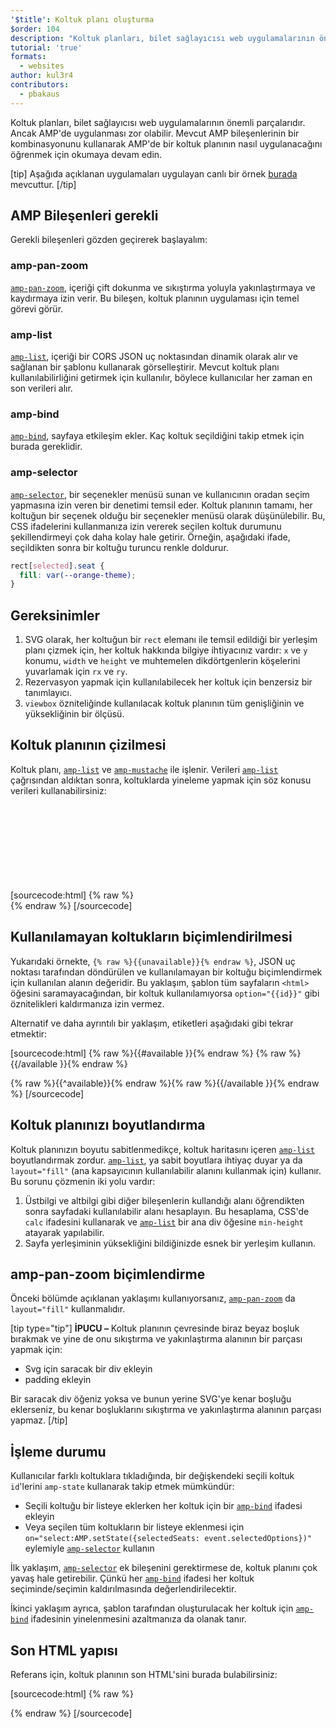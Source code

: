 ```yaml
---
'$title': Koltuk planı oluşturma
$order: 104
description: "Koltuk planları, bilet sağlayıcısı web uygulamalarının önemli bir parçasıdır. Ancak AMP'de uygulanması zor olabilir. AMP'de bir koltuk planının nasıl uygulayacağını öğrenmek için okumaya devam edin"
tutorial: 'true'
formats:
  - websites
author: kul3r4
contributors:
  - pbakaus
---
```


Koltuk planları, bilet sağlayıcısı web uygulamalarının önemli parçalarıdır. Ancak AMP'de uygulanması zor olabilir. Mevcut AMP bileşenlerinin bir kombinasyonunu kullanarak AMP'de bir koltuk planının nasıl uygulanacağını öğrenmek için okumaya devam edin.

[tip] Aşağıda açıklanan uygulamaları uygulayan canlı bir örnek [burada](../../../documentation/examples/documentation/SeatMap.html) mevcuttur. [/tip]

## AMP Bileşenleri gerekli

Gerekli bileşenleri gözden geçirerek başlayalım:

### amp-pan-zoom

[`amp-pan-zoom`](../../../documentation/components/reference/amp-pan-zoom.md), içeriği çift dokunma ve sıkıştırma yoluyla yakınlaştırmaya ve kaydırmaya izin verir. Bu bileşen, koltuk planının uygulaması için temel görevi görür.

### amp-list

[`amp-list`](../../../documentation/components/reference/amp-list.md), içeriği bir CORS JSON uç noktasından dinamik olarak alır ve sağlanan bir şablonu kullanarak görselleştirir. Mevcut koltuk planı kullanılabilirliğini getirmek için kullanılır, böylece kullanıcılar her zaman en son verileri alır.

### amp-bind

[`amp-bind`](../../../documentation/components/reference/amp-bind.md), sayfaya etkileşim ekler. Kaç koltuk seçildiğini takip etmek için burada gereklidir.

### amp-selector

[`amp-selector`](../../../documentation/components/reference/amp-selector.md), bir seçenekler menüsü sunan ve kullanıcının oradan seçim yapmasına izin veren bir denetimi temsil eder. Koltuk planının tamamı, her koltuğun bir seçenek olduğu bir seçenekler menüsü olarak düşünülebilir. Bu, CSS ifadelerini kullanmanıza izin vererek seçilen koltuk durumunu şekillendirmeyi çok daha kolay hale getirir. Örneğin, aşağıdaki ifade, seçildikten sonra bir koltuğu turuncu renkle doldurur.

```css
rect[selected].seat {
  fill: var(--orange-theme);
}
```

## Gereksinimler

1. SVG olarak, her koltuğun bir `rect` elemanı ile temsil edildiği bir yerleşim planı çizmek için, her koltuk hakkında bilgiye ihtiyacınız vardır: `x` ve `y` konumu, `width` ve `height` ve muhtemelen dikdörtgenlerin köşelerini yuvarlamak için `rx` ve `ry`.
2. Rezervasyon yapmak için kullanılabilecek her koltuk için benzersiz bir tanımlayıcı.
3. `viewbox` özniteliğinde kullanılacak koltuk planının tüm genişliğinin ve yüksekliğinin bir ölçüsü.

## Koltuk planının çizilmesi

Koltuk planı, [`amp-list`](../../../documentation/components/reference/amp-list.md) ve [`amp-mustache`](../../../documentation/components/reference/amp-mustache.md) ile işlenir. Verileri [`amp-list`](../../../documentation/components/reference/amp-list.md) çağrısından aldıktan sonra, koltuklarda yineleme yapmak için söz konusu verileri kullanabilirsiniz:

[sourcecode:html]
{% raw %}<svg preserveAspectRatio="xMidYMin slice" viewBox="0 0 {{width}} {{height}}">
{{#seats}}
<rect option="{{id}}" role="button" tabindex="0" class="seat {{unavailable}}" x="{{x}}" y="{{y}}" width="{{width}}" height="{{height}}" rx="{{rx}}" ry="{{ry}}"/>
{{/seats}}
</svg>{% endraw %}
[/sourcecode]

## Kullanılamayan koltukların biçimlendirilmesi

Yukarıdaki örnekte, `{% raw %}{{unavailable}}{% endraw %}`, JSON uç noktası tarafından döndürülen ve kullanılamayan bir koltuğu biçimlendirmek için kullanılan alanın değeridir. Bu yaklaşım, şablon tüm sayfaların `<html>` öğesini saramayacağından, bir koltuk kullanılamıyorsa `option="{{id}}"` gibi öznitelikleri kaldırmanıza izin vermez.

Alternatif ve daha ayrıntılı bir yaklaşım, etiketleri aşağıdaki gibi tekrar etmektir:

[sourcecode:html]
{% raw %}{{#available }}{% endraw %}
<rect option="{{id}}" role="button" tabindex="0" class="seat" x="{{x}}" y="{{y}}" width="{{width}}" height="{{height}}" rx="{{rx}}" ry="{{ry}}"/>{% raw %}{{/available }}{% endraw %}

{% raw %}{{^available}}{% endraw %}<rect role="button" tabindex="0" class="seat unavailable" x="{{x}}" y="{{y}}" width="{{width}}" height="{{height}}" rx="{{rx}}" ry="{{ry}}"/>{% raw %}{{/available }}{% endraw %}
[/sourcecode]

## Koltuk planınızı boyutlandırma

Koltuk planınızın boyutu sabitlenmedikçe, koltuk haritasını içeren [`amp-list`](../../../documentation/components/reference/amp-list.md) boyutlandırmak zordur. [`amp-list`](../../../documentation/components/reference/amp-list.md), ya sabit boyutlara ihtiyaç duyar ya da `layout="fill"` (ana kapsayıcının kullanılabilir alanını kullanmak için) kullanır. Bu sorunu çözmenin iki yolu vardır:

1. Üstbilgi ve altbilgi gibi diğer bileşenlerin kullandığı alanı öğrendikten sonra sayfadaki kullanılabilir alanı hesaplayın. Bu hesaplama, CSS'de `calc` ifadesini kullanarak ve [`amp-list`](../../../documentation/components/reference/amp-list.md) bir ana div öğesine `min-height` atayarak yapılabilir.
2. Sayfa yerleşiminin yüksekliğini bildiğinizde esnek bir yerleşim kullanın.

## amp-pan-zoom biçimlendirme

Önceki bölümde açıklanan yaklaşımı kullanıyorsanız, [`amp-pan-zoom`](../../../documentation/components/reference/amp-pan-zoom.md) da `layout="fill"` kullanmalıdır.

[tip type="tip"] **İPUCU –** Koltuk planının çevresinde biraz beyaz boşluk bırakmak ve yine de onu sıkıştırma ve yakınlaştırma alanının bir parçası yapmak için:

- Svg için saracak bir div ekleyin
- padding ekleyin

Bir saracak div öğeniz yoksa ve bunun yerine SVG'ye kenar boşluğu eklerseniz, bu kenar boşluklarını sıkıştırma ve yakınlaştırma alanının parçası yapmaz. [/tip]

## İşleme durumu

Kullanıcılar farklı koltuklara tıkladığında, bir değişkendeki seçili koltuk `id`'lerini `amp-state` kullanarak takip etmek mümkündür:

- Seçili koltuğu bir listeye eklerken her koltuk için bir [`amp-bind`](../../../documentation/components/reference/amp-bind.md) ifadesi ekleyin
- Veya seçilen tüm koltukların bir listeye eklenmesi için `on="select:AMP.setState({selectedSeats: event.selectedOptions})"` eylemiyle [`amp-selector`](../../../documentation/components/reference/amp-selector.md) kullanın

İlk yaklaşım, [`amp-selector`](../../../documentation/components/reference/amp-selector.md) ek bileşenini gerektirmese de, koltuk planını çok yavaş hale getirebilir. Çünkü her [`amp-bind`](../../../documentation/components/reference/amp-bind.md) ifadesi her koltuk seçiminde/seçimin kaldırılmasında değerlendirilecektir.

İkinci yaklaşım ayrıca, şablon tarafından oluşturulacak her koltuk için [`amp-bind`](../../../documentation/components/reference/amp-bind.md) ifadesinin yinelenmesini azaltmanıza da olanak tanır.

## Son HTML yapısı

Referans için, koltuk planının son HTML'sini burada bulabilirsiniz:

[sourcecode:html]
{% raw %}<div class="seatmap-container">
<amp-list layout="fill" src="/json/seats.json" binding="no" items="." single-item noloading>
<template type="amp-mustache">
<amp-pan-zoom layout="fill" class="seatmap">
<amp-selector multiple on="select:AMP.setState({
          selectedSeats: event.selectedOptions
        })" layout="fill">
<div class="svg-container">
<svg preserveAspectRatio="xMidYMin slice" viewBox="0 0 {{width}} {{height}}">
{{#seats}}
<rect option="{{id}}" role="button"
               tabindex="0" class="seat {{unavailable}}"
              x="{{x}}" y="{{y}}"
              width="{{width}}" height="{{height}}"
              rx="{{rx}}" ry="{{ry}}"/>
{{/seats}}
</svg>
</div>
</amp-selector>
</amp-pan-zoom>
</template>
</amp-list>

</div>{% endraw %}
[/sourcecode]
